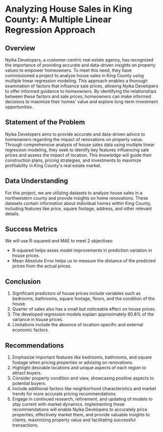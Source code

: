 # Analyzing House Sales in King County: A Multiple Linear Regression Approach

## Overview
Nyika Developers, a customer-centric real estate agency, has recognized the importance of providing accurate and data-driven insights on property values to empower homeowners. To meet this need, they have commissioned a project to analyze house sales in King County using multiple linear regression modeling. This approach enables a thorough examination of factors that influence sale prices, allowing Nyika Developers to offer informed guidance to homeowners. By identifying the relationships between these factors and sale prices, homeowners can make informed decisions to maximize their homes' value and explore long-term investment opportunities.

## Statement of the Problem
Nyika Developers aims to provide accurate and data-driven advice to homeowners regarding the impact of renovations on property value. Through comprehensive analysis of house sales data using multiple linear regression modeling, they seek to identify key features influencing sale prices and assess the impact of location. This knowledge will guide their construction plans, pricing strategies, and investments to maximize profitability in King County's real estate market.

## Data Understanding
For this project, we are utilizing  datasets to analyze house sales in a northwestern county and provide insights on home renovations. These datasets contain information about individual homes within King County, including features like price, square footage, address, and other relevant details.

## Success Metrics
We will use R-squared and MAE to meet 2 objectives:
- R-squared helps asses model improvements in prediction variation in house prices.
- Mean Absolute Error helps us to measure the distance of the predicted prices from the actual prices.

## Conclusion
1. Significant predictors of house prices include variables such as bedrooms, bathrooms, square footage, floors, and the condition of the house.
2. Quarter of sales also has a small but noticeable effect on house prices.
3. The developed regression models explain approximately 60.8% of the variance in house prices.
4. Limitations include the absence of location-specific and external economic factors.

## Recommendations
1. Emphasize important features like bedrooms, bathrooms, and square footage when pricing properties or advising on renovations.
2. Highlight desirable locations and unique aspects of each region to attract buyers.
3. Consider property condition and view, showcasing positive aspects to potential buyers.
4. Include additional factors like neighborhood characteristics and market trends for more accurate pricing recommendations.
5. Engage in continued research, refinement, and updating of models to stay current with market dynamics.
Implementing these recommendations will enable Nyika Developers to accurately price properties, effectively market them, and provide valuable insights to clients, maximizing property value and facilitating successful transactions.
